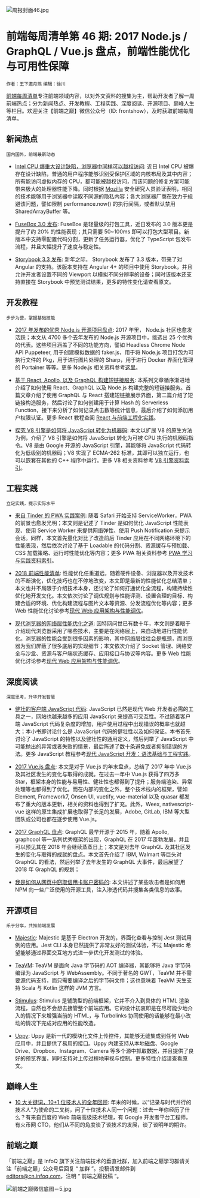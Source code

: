 ![周报封面46.jpg](http://upload-images.jianshu.io/upload_images/1647496-f85c4e9001e3c2bb.jpg?imageMogr2/auto-orient/strip%7CimageView2/2/w/1240)

# 前端每周清单第 46 期: 2017 Node.js / GraphQL / Vue.js 盘点，前端性能优化与可用性保障

`作者：王下邀月熊` `编辑：徐川`

[前端每周清单](http://www.infoq.com/cn/FE-Weekly)专注前端领域内容，以对外文资料的搜集为主，帮助开发者了解一周前端热点；分为新闻热点、开发教程、工程实践、深度阅读、开源项目、巅峰人生等栏目。欢迎关注【前端之巅】微信公众号（ID: frontshow），及时获取前端每周清单。

## 新闻热点

`国内国外，前端最新动态`

* [Intel CPU 爆重大设计缺陷，浏览器中同样可以越权访问](https://parg.co/UMm): 近日 Intel CPU 被爆存在设计缺陷，普通的用户程序能够识别受保护区域的内核布局及其中内容；所有能访问虚拟内存的 CPU，都可能被越权访问，而该问题的修复方案可能带来极大的处理器性能下降。同时根据 [Mozilla](https://parg.co/UMG) 安全研究人员验证表明，相同的技术能够用于浏览器中读取不同源的隐私内容；各大浏览器厂商在致力于规避该问题，譬如限制 performance.now() 的执行间隔，或者默认禁用 SharedArrayBuffer 等。

- [FuseBox 3.0 发布](https://parg.co/UM2): FuseBox 是轻量级的打包工具，近日发布的 3.0 版本更是提升了约 20% 的性能表现；其只需要 50~100ms 即可以打包大型项目。新版本中支持零配置代码分割，更新了任务运行器，优化了 TypeScript 包发布流程，并且大幅提升了速度与稳定性。

- [Storybook 3.3 发布](https://parg.co/UtH): 新年之际， Storybook 发布了 3.3 版本，带来了对 Angular 的支持。该版本支持在 Angular 4+ 的项目中使用 Storybook，并且允许开发者设置不同的 Viewport 以模拟不同分辨率的设备；同时该版本还支持直接在 Storybook 中预览测试结果，更多的特性变化请查看原文。

## 开发教程

`步步为营，掌握基础技能`

* [2017 年发布的优秀 Node.js 开源项目盘点](https://parg.co/UMj): 2017 年里， Node.js 社区也愈发活跃；本文从 4700 多个去年发布的 Node.js 开源项目中，挑选出 25 个优秀的代表。这些项目涵盖了不同的功能方向，譬如 Headless Chrome Node API Puppeteer, 用于创建模拟数据的 faker.js，用于将 Node.js 项目打包为可执行文件的 Pkg，用于进行图片处理的 Sharp，用于进行 Docker 界面化管理的 Portainer 等等。更多 Node.js 相关资料参考[这里](https://parg.co/UtE)。

- [基于 React, Apollo, 以及 GraphQL 构建短链接服务](https://parg.co/UM7): 本系列文章循序渐进地介绍了如何使用 React、GraphQL 以及 Node.js 构建完整的短链接服务。首篇文章介绍了使用 GraphQL 与 React 搭建短链接展示界面，第二篇介绍了短链接构造服务，然后讨论了如何创建用于计算 Hash 的 Serverless Function，接下来分析了如何记录点击数等统计信息，最后介绍了如何添加用户权限认证。更多 React 教程查阅 [React 与前端工程化实践](https://parg.co/U0I)。

- [探究 V8 引擎是如何将 JavaScript 转化为机器码](https://parg.co/Utm): 本文以扩展 V8 的原生方法为例，介绍了 V8 引擎是如何将 JavaScript 转化为可被 CPU 执行的机器码指令。V8 是由 Google 开源的 JavaScript 引擎，其能够将 JavaScript 代码转化为低级别的机器码；V8 实现了 ECMA-262 标准，其即可以独立运行，也可以嵌套在其他的 C++ 程序中运行。更多 V8 相关资料参考 [V8 引擎资料索引](https://parg.co/Utr)。

## 工程实践

`立足实践，提示实际水平`

* [来自 Tinder 的 PWA 实践案例](https://parg.co/UMw): 随着 Safari 开始支持 ServiceWorker，PWA 的前景也愈发光明；本文则是记述了 Tinder 是如何优化 JavaScript 性能表现、使用 Service Worker 来提供网络弹性、使用 Push Notification 来提示会话。同样，本文首先量化对比了改造前后 Tinder 应用在不同网络环境下的性能表现，然后依次讨论了基于 Loadable 的代码分割、资源缓存与预加载、CSS 加载策略、运行时性能优化等内容；更多 PWA 相关资料参考 [PWA 学习与实践资料索引](https://parg.co/UKh)。

* [2018 前端性能清单](https://parg.co/UtG): 性能优化任重道远，随着硬件设备、浏览器以及开发技术的不断演化，优化技巧也在不停地改变，本文即是最新的性能优化总结清单；本文也并不局限于介绍技术本身，还讨论了如何打通优化全流程，构建持续性优化地开发文化。本文依次讨论了调优规划与性能评测、设置合理的目标、构建合适的环境、优化构建流程与图片文本等资源、分发流程优化等内容；更多 Web 性能优化讨论参考[现代 Web 应用架构与性能调优](https://parg.co/UGZ)。

* [现代浏览器的网络层性能优化之道](https://parg.co/UtY): 因特网问世已有数十年，本文则是着眼于介绍现代浏览器采用了哪些技术，主要是在网络层上，来自动地进行性能优化。浏览器的性能会受到很多因素的影响，其中网络层往往会是瓶颈，而浏览器为我们屏蔽了很多底层的实现细节；本文依次介绍了 Socket 管理、网络安全与沙盒、资源与客户端状态缓存、应用接口与协议等内容。更多 Web 性能优化讨论参考[现代 Web 应用架构与性能调优](https://parg.co/UGZ)。

## 深度阅读

`深度思考，升华开发智慧`

* [健壮的客户端 JavaScript 代码](https://molily.de/robust-javascript/): JavaScript 已然是现代 Web 开发者必需的工具之一，网站也越来越多的应用 JavaScript 来提高可交互性。不过随着客户端 JavaScript 代码复杂度的增加，用户使用过程中出现错误的概率也就越大；本小书即讨论什么是 JavaScript 代码的健壮性以及如何保证。本书首先讨论了 JavaScript 的特性以及健壮性的通用定义，然后列举了 JavaScript 中可能抛出的异常或者失败的情景，最后陈述了数十条避免或者抑制错误的方法。更多 JavaScript 教程参考[现代 JavaScript 开发：语法基础与工程实践](https://parg.co/bxN)。

- [2017 Vue.js 盘点](https://parg.co/UM1): 本文是对于 Vue.js 的年末盘点，总结了 2017 年中 Vue.js 及其社区发生的变化与取得的成就。在过去一年中 Vue.js 获得了四万多 Star，框架本身的性能与易用性、健壮性也都得到了提升；服务端渲染、异常处理等也都得到了优化。而在内部的变化之外，整个技术栈内的框架，譬如 Element, Framework7, Onsen UI, vuetify, vue-material 以及 quasar 都发布了重大的版本更新，相关的资料也得到了扩充。此外，Weex, nativescript-vue 这样的原生集成扩展也取得了长足的发展，Adobe, GitLab, IBM 等大型团队或公司也都在逐步使用 Vue.js。

- [2017 GraphQL 盘点](https://parg.co/Utl): GraphQL 最早开源于 2015 年，随着 Apollo, graphcool 等一系列优秀框架的出现，GraphQL 在 2017 年蓬勃发展，并且可以预见其在 2018 年会继续蒸蒸日上；本文是对去年 GraphQL 及其社区发生的变化与取得的成就的盘点。本文首先介绍了 IBM, Walmart 等巨头对 GraphQL 的看法，然后列举了去年发生的 GraphQL 大事件，最后展望了 2018 年 GraphQL 的规划；

- [我是如何从网页中窃取信用卡账户密码的](https://parg.co/Utd): 本文讲述了某些攻击者是如何用 NPM 向一些广泛使用的开源工具，注入渗透代码并搜集各类信息的故事。

## 开源项目

`乐于分享，共推前端发展`

* [Majestic](https://github.com/Raathigesh/majestic): Majestic 是基于 Electron 开发的，界面化查看与控制 Jest 测试用例的应用。Jest CLI 本身已然提供了非常友好的测试体验，不过 Majestic 希望能够通过界面交互地方式进一步优化开发测试的体验。

- [TeaVM](http://teavm.org/): TeaVM 是面向 Java 字节码的 AOT 编译器，其能够将 Java 字节码编译为 JavaScript 与 WebAssembly。不同于著名的 GWT，TeaVM 并不需要源代码支持，而只需要编译之后的字节码文件；这也意味着 TeaVM 天生支持 Scala 与 Kotlin 这样的 JVM 方言。

- [Stimulus](https://parg.co/UMv): Stimulus 是辅助型的前端框架，它并不介入到具体的 HTML 渲染流程，自然也不会想去接管整个前端应用。它的设计初衷即是在尽可能少地介入的情况下来增强当前的 HTML，与 Turbolinks 协同使用的话能够在最小改动的情况下完成对应用的性能改造。

- [Uppy](https://uppy.io/): Uppy 是新一代的模块化文件上传控件，其能够无缝集成到任何 Web 应用中，并且提供了易用的接口。Uppy 内建支持从本地磁盘、Google Drive、Dropbox、Instagram、Camera 等多个源中抓取数据，并且提供了良好的预览界面，同时支持对上传过程地审视与控制。更多特性介绍请查看原文。

## 巅峰人生

* [10 大关键词，10+1 位技术人的全年回顾](https://parg.co/Uto): 年末的时候，以“记录与时代并行的技术人”为使命的二叉树，问了十位技术人同一个问题：过去一年你经历了什么？有来自百度的 Web 前端高级技术经理，有 Google 开发者平台工程师，有火币网 CTO，他们从不同的角度谈了谈技术的发展，谈了谈明年的期许。

## 前端之巅

「前端之巅」是 InfoQ 旗下关注前端技术的垂直社群，加入前端之巅学习群请关注「前端之巅」公众号后回复 “ 加群 ”。投稿请发邮件到 editors@cn.infoq.com，注明 “ 前端之巅投稿 ”。

![前端之巅微信底图－5.jpg](http://upload-images.jianshu.io/upload_images/1647496-01712a993d2b23de.jpg?imageMogr2/auto-orient/strip%7CimageView2/2/w/1240)
